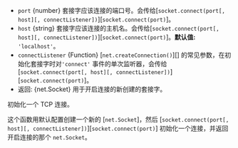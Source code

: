 <!-- YAML
added: v0.1.90
-->

* `port` {number} 套接字应该连接的端口号。会传给[`socket.connect(port[, host][, connectListener])`][`socket.connect(port)`]。
* `host` {string} 套接字应该连接的主机名。会传给[`socket.connect(port[, host][, connectListener])`][`socket.connect(port)`]。**默认值:** `'localhost'`。
* `connectListener` {Function} [`net.createConnection()`][] 的常见参数，在初始化套接字时对`'connect'` 事件的单次监听器，会传给 [`socket.connect(port[, host][, connectListener])`][`socket.connect(port)`]。
* 返回: {net.Socket} 用于开启连接的新创建的套接字。

初始化一个 TCP 连接。

这个函数用默认配置创建一个新的 [`net.Socket`]，然后 [`socket.connect(port[, host][, connectListener])`][`socket.connect(port)`] 初始化一个连接，并返回开启连接的那个 `net.Socket`。
